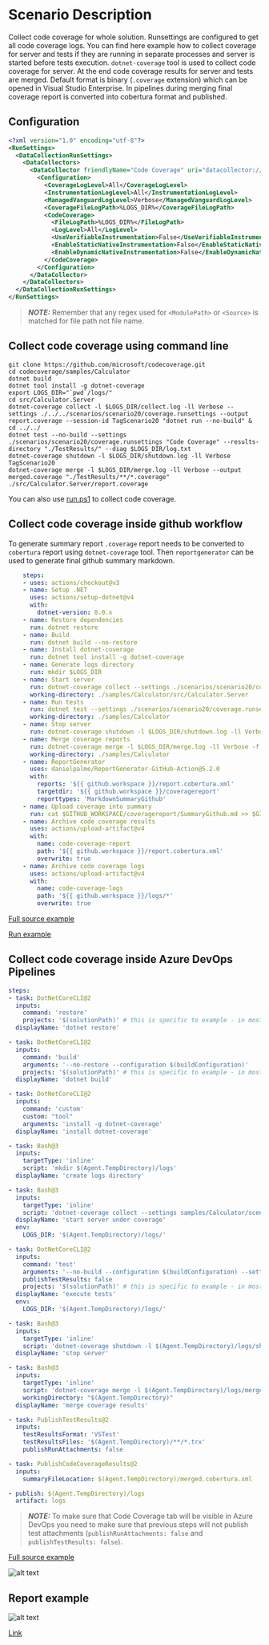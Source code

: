 # Scenario Description

Collect code coverage for whole solution. Runsettings are configured to get all code coverage logs. You can find here example how to collect coverage for server and tests if they are running in separate processes and server is started before tests execution. `dotnet-coverage` tool is used to collect code coverage for server. At the end code coverage results for server and tests are merged. Default format is binary (`.coverage` extension) which can be opened in Visual Studio Enterprise. In pipelines during merging final coverage report is converted into cobertura format and published.

## Configuration

```xml
<?xml version="1.0" encoding="utf-8"?>
<RunSettings>
  <DataCollectionRunSettings>
    <DataCollectors>
      <DataCollector friendlyName="Code Coverage" uri="datacollector://Microsoft/CodeCoverage/2.0" assemblyQualifiedName="Microsoft.VisualStudio.Coverage.DynamicCoverageDataCollector, Microsoft.VisualStudio.TraceCollector, Version=11.0.0.0, Culture=neutral, PublicKeyToken=b03f5f7f11d50a3a">
        <Configuration>
          <CoverageLogLevel>All</CoverageLogLevel>
          <InstrumentationLogLevel>All</InstrumentationLogLevel>
          <ManagedVanguardLogLevel>Verbose</ManagedVanguardLogLevel>
          <CoverageFileLogPath>%LOGS_DIR%</CoverageFileLogPath>
          <CodeCoverage>
            <FileLogPath>%LOGS_DIR%</FileLogPath>
            <LogLevel>All</LogLevel>
            <UseVerifiableInstrumentation>False</UseVerifiableInstrumentation>
            <EnableStaticNativeInstrumentation>False</EnableStaticNativeInstrumentation>
            <EnableDynamicNativeInstrumentation>False</EnableDynamicNativeInstrumentation>
          </CodeCoverage>
        </Configuration>
      </DataCollector>
    </DataCollectors>
  </DataCollectionRunSettings>
</RunSettings>
```

> **_NOTE:_** Remember that any regex used for `<ModulePath>` or `<Source>` is matched for file path not file name.

## Collect code coverage using command line

```shell
git clone https://github.com/microsoft/codecoverage.git
cd codecoverage/samples/Calculator
dotnet build
dotnet tool install -g dotnet-coverage
export LOGS_DIR="`pwd`/logs/"
cd src/Calculator.Server
dotnet-coverage collect -l $LOGS_DIR/collect.log -ll Verbose --settings ./../../scenarios/scenario20/coverage.runsettings --output report.coverage --session-id TagScenario20 "dotnet run --no-build" &
cd ../../
dotnet test --no-build --settings ./scenarios/scenario20/coverage.runsettings "Code Coverage" --results-directory "./TestResults/" --diag $LOGS_DIR/log.txt
dotnet-coverage shutdown -l $LOGS_DIR/shutdown.log -ll Verbose TagScenario20
dotnet-coverage merge -l $LOGS_DIR/merge.log -ll Verbose --output merged.coverage "./TestResults/**/*.coverage" ./src/Calculator.Server/report.coverage
```

You can also use [run.ps1](run.ps1) to collect code coverage.

## Collect code coverage inside github workflow

To generate summary report `.coverage` report needs to be converted to `cobertura` report using `dotnet-coverage` tool. Then `reportgenerator` can be used to generate final github summary markdown.

```yml
    steps:
    - uses: actions/checkout@v3
    - name: Setup .NET
      uses: actions/setup-dotnet@v4
      with:
        dotnet-version: 8.0.x
    - name: Restore dependencies
      run: dotnet restore
    - name: Build
      run: dotnet build --no-restore
    - name: Install dotnet-coverage
      run: dotnet tool install -g dotnet-coverage
    - name: Generate logs directory
      run: mkdir $LOGS_DIR
    - name: Start server
      run: dotnet-coverage collect --settings ./scenarios/scenario20/coverage.runsettings -l $LOGS_DIR/collect.log -ll Verbose --output report.coverage --session-id TagScenario20 "dotnet run --no-build" &
      working-directory: ./samples/Calculator/src/Calculator.Server
    - name: Run tests
      run: dotnet test --settings ./scenarios/scenario20/coverage.runsettings --no-build --verbosity normal --results-directory ./TestResults/ --diag $LOGS_DIR/log.txt
      working-directory: ./samples/Calculator
    - name: Stop server
      run: dotnet-coverage shutdown -l $LOGS_DIR/shutdown.log -ll Verbose TagScenario20
    - name: Merge coverage reports
      run: dotnet-coverage merge -l $LOGS_DIR/merge.log -ll Verbose -f cobertura -o $GITHUB_WORKSPACE/report.cobertura.xml "./TestResults/**/*.coverage" src/Calculator.Server/report.coverage
      working-directory: ./samples/Calculator
    - name: ReportGenerator
      uses: danielpalme/ReportGenerator-GitHub-Action@5.2.0
      with:
        reports: '${{ github.workspace }}/report.cobertura.xml'
        targetdir: '${{ github.workspace }}/coveragereport'
        reporttypes: 'MarkdownSummaryGithub'
    - name: Upload coverage into summary
      run: cat $GITHUB_WORKSPACE/coveragereport/SummaryGithub.md >> $GITHUB_STEP_SUMMARY
    - name: Archive code coverage results
      uses: actions/upload-artifact@v4
      with:
        name: code-coverage-report
        path: '${{ github.workspace }}/report.cobertura.xml'
        overwrite: true
    - name: Archive code coverage logs
      uses: actions/upload-artifact@v4
      with:
        name: code-coverage-logs
        path: '${{ github.workspace }}/logs/*'
        overwrite: true
```

[Full source example](../../../../.github/workflows/Calculator_Scenario20.yml)

[Run example](../../../../../../actions/workflows/Calculator_Scenario20.yml)

## Collect code coverage inside Azure DevOps Pipelines

```yml
steps:
- task: DotNetCoreCLI@2
  inputs:
    command: 'restore'
    projects: '$(solutionPath)' # this is specific to example - in most cases not needed
  displayName: 'dotnet restore'

- task: DotNetCoreCLI@2
  inputs:
    command: 'build'
    arguments: '--no-restore --configuration $(buildConfiguration)'
    projects: '$(solutionPath)' # this is specific to example - in most cases not needed
  displayName: 'dotnet build'

- task: DotNetCoreCLI@2
  inputs:
    command: 'custom'
    custom: "tool"
    arguments: 'install -g dotnet-coverage'
  displayName: 'install dotnet-coverage'

- task: Bash@3
  inputs:
    targetType: 'inline'
    script: 'mkdir $(Agent.TempDirectory)/logs'
  displayName: 'create logs directory'

- task: Bash@3
  inputs:
    targetType: 'inline'
    script: 'dotnet-coverage collect --settings samples/Calculator/scenarios/scenario20/coverage.runsettings -l $(Agent.TempDirectory)/logs/collect.log -ll Verbose --output $(Agent.TempDirectory)/server.coverage --session-id TagScenario20 "dotnet run --project $(projectPath) --no-build" &'
  displayName: 'start server under coverage'
  env:
    LOGS_DIR: '$(Agent.TempDirectory)/logs/'

- task: DotNetCoreCLI@2
  inputs:
    command: 'test'
    arguments: '--no-build --configuration $(buildConfiguration) --settings samples/Calculator/scenarios/scenario20/coverage.runsettings --logger trx --results-directory $(Agent.TempDirectory) --diag $(Agent.TempDirectory)/logs/log.txt'
    publishTestResults: false
    projects: '$(solutionPath)' # this is specific to example - in most cases not needed
  displayName: 'execute tests'
  env:
    LOGS_DIR: '$(Agent.TempDirectory)/logs/'

- task: Bash@3
  inputs:
    targetType: 'inline'
    script: 'dotnet-coverage shutdown -l $(Agent.TempDirectory)/logs/shutdown.log -ll Verbose TagScenario20'
  displayName: 'stop server'

- task: Bash@3
  inputs:
    targetType: 'inline'
    script: 'dotnet-coverage merge -l $(Agent.TempDirectory)/logs/merge.log -ll Verbose -f cobertura -o merged.cobertura.xml "**/*.coverage"'
    workingDirectory: "$(Agent.TempDirectory)"
  displayName: 'merge coverage results'

- task: PublishTestResults@2
  inputs:
    testResultsFormat: 'VSTest'
    testResultsFiles: '$(Agent.TempDirectory)/**/*.trx'
    publishRunAttachments: false

- task: PublishCodeCoverageResults@2
  inputs:
    summaryFileLocation: $(Agent.TempDirectory)/merged.cobertura.xml

- publish: $(Agent.TempDirectory)/logs
  artifact: logs
```

> **_NOTE:_** To make sure that Code Coverage tab will be visible in Azure DevOps you need to make sure that previous steps will not publish test attachments (`publishRunAttachments: false` and `publishTestResults: false`).

[Full source example](azure-pipelines.yml)

![alt text](azure-pipelines.jpg "Code Coverage tab in Azure DevOps pipelines")

## Report example

![alt text](example.report.jpg "Example report")

[Link](example.report.cobertura.xml)

